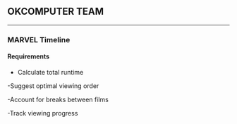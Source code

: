 ## OKCOMPUTER TEAM
---


### MARVEL Timeline
#### Requirements
- Calculate total runtime

-Suggest optimal viewing order

-Account for breaks between films

-Track viewing progress
